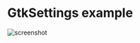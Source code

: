 # GtkSettings example

![screenshot](https://raw.githubusercontent.com/ubuntu-flutter-community/gtk_settings.dart/main/example/screenshot.png)

